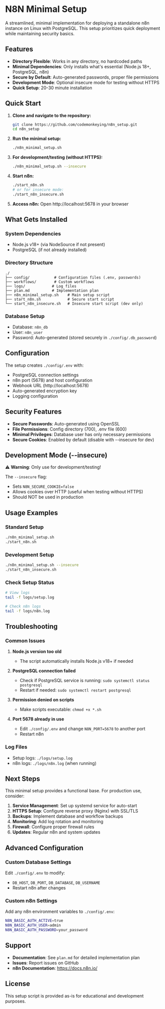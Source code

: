 # N8N Minimal Setup

A streamlined, minimal implementation for deploying a standalone n8n instance on Linux with PostgreSQL. This setup prioritizes quick deployment while maintaining security basics.

## Features

- **Directory Flexible**: Works in any directory, no hardcoded paths
- **Minimal Dependencies**: Only installs what's essential (Node.js 18+, PostgreSQL, n8n)
- **Secure by Default**: Auto-generated passwords, proper file permissions
- **Development Mode**: Optional insecure mode for testing without HTTPS
- **Quick Setup**: 20-30 minute installation

## Quick Start

1. **Clone and navigate to the repository:**
   ```bash
   git clone https://github.com/codemonkeying/n8n_setup.git
   cd n8n_setup
   ```

2. **Run the minimal setup:**
   ```bash
   ./n8n_minimal_setup.sh
   ```

3. **For development/testing (without HTTPS):**
   ```bash
   ./n8n_minimal_setup.sh --insecure
   ```

4. **Start n8n:**
   ```bash
   ./start_n8n.sh
   # or for insecure mode:
   ./start_n8n_insecure.sh
   ```

5. **Access n8n:**
   Open http://localhost:5678 in your browser

## What Gets Installed

### System Dependencies
- Node.js v18+ (via NodeSource if not present)
- PostgreSQL (if not already installed)

### Directory Structure
```
./
├── config/           # Configuration files (.env, passwords)
├── workflows/        # Custom workflows
├── logs/            # Log files
├── plan.md          # Implementation plan
├── n8n_minimal_setup.sh    # Main setup script
├── start_n8n.sh            # Secure start script
└── start_n8n_insecure.sh   # Insecure start script (dev only)
```

### Database Setup
- Database: `n8n_db`
- User: `n8n_user`
- Password: Auto-generated (stored securely in `./config/.db_password`)

## Configuration

The setup creates `./config/.env` with:
- PostgreSQL connection settings
- n8n port (5678) and host configuration
- Webhook URL (http://localhost:5678)
- Auto-generated encryption key
- Logging configuration

## Security Features

- **Secure Passwords**: Auto-generated using OpenSSL
- **File Permissions**: Config directory (700), .env file (600)
- **Minimal Privileges**: Database user has only necessary permissions
- **Secure Cookies**: Enabled by default (disable with --insecure for dev)

## Development Mode (--insecure)

⚠️ **Warning**: Only use for development/testing!

The `--insecure` flag:
- Sets `N8N_SECURE_COOKIE=false`
- Allows cookies over HTTP (useful when testing without HTTPS)
- Should NOT be used in production

## Usage Examples

### Standard Setup
```bash
./n8n_minimal_setup.sh
./start_n8n.sh
```

### Development Setup
```bash
./n8n_minimal_setup.sh --insecure
./start_n8n_insecure.sh
```

### Check Setup Status
```bash
# View logs
tail -f logs/setup.log

# Check n8n logs
tail -f logs/n8n.log
```

## Troubleshooting

### Common Issues

1. **Node.js version too old**
   - The script automatically installs Node.js v18+ if needed

2. **PostgreSQL connection failed**
   - Check if PostgreSQL service is running: `sudo systemctl status postgresql`
   - Restart if needed: `sudo systemctl restart postgresql`

3. **Permission denied on scripts**
   - Make scripts executable: `chmod +x *.sh`

4. **Port 5678 already in use**
   - Edit `./config/.env` and change `N8N_PORT=5678` to another port
   - Restart n8n

### Log Files
- Setup logs: `./logs/setup.log`
- n8n logs: `./logs/n8n.log` (when running)

## Next Steps

This minimal setup provides a functional base. For production use, consider:

1. **Service Management**: Set up systemd service for auto-start
2. **HTTPS Setup**: Configure reverse proxy (Nginx) with SSL/TLS
3. **Backups**: Implement database and workflow backups
4. **Monitoring**: Add log rotation and monitoring
5. **Firewall**: Configure proper firewall rules
6. **Updates**: Regular n8n and system updates

## Advanced Configuration

### Custom Database Settings
Edit `./config/.env` to modify:
- `DB_HOST`, `DB_PORT`, `DB_DATABASE`, `DB_USERNAME`
- Restart n8n after changes

### Custom n8n Settings
Add any n8n environment variables to `./config/.env`:
```bash
N8N_BASIC_AUTH_ACTIVE=true
N8N_BASIC_AUTH_USER=admin
N8N_BASIC_AUTH_PASSWORD=your_password
```

## Support

- **Documentation**: See `plan.md` for detailed implementation plan
- **Issues**: Report issues on GitHub
- **n8n Documentation**: https://docs.n8n.io/

## License

This setup script is provided as-is for educational and development purposes.